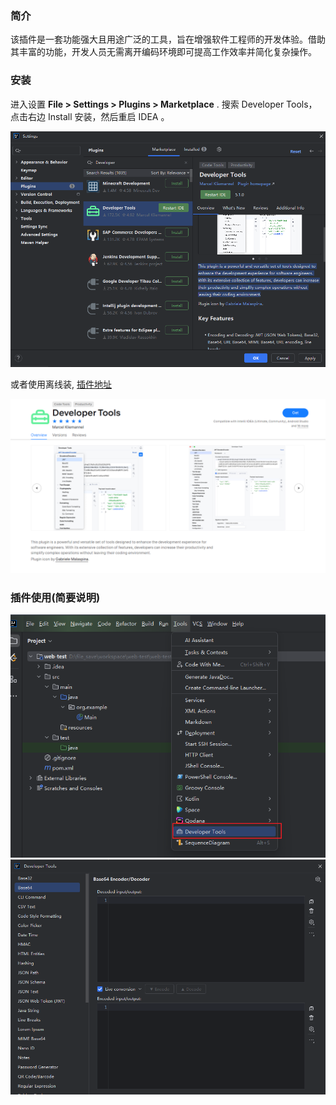 ### 简介

该插件是一套功能强大且用途广泛的工具，旨在增强软件工程师的开发体验。借助其丰富的功能，开发人员无需离开编码环境即可提高工作效率并简化复杂操作。

### 安装

进入设置 **File > Settings > Plugins > Marketplace** . 搜索 Developer Tools，点击右边 Install 安装，然后重启 IDEA 。

![1730434854427](image/6.DeveloperTools/1730434854427.png)

或者使用离线装, [插件地址](https://plugins.jetbrains.com/plugin/21904-developer-tools)

![1730434902653](image/6.DeveloperTools/1730434902653.png)

### 插件使用(简要说明)

![1730435059271](image/6.DeveloperTools/1730435059271.png)![1730435104670](image/6.DeveloperTools/1730435104670.png)
